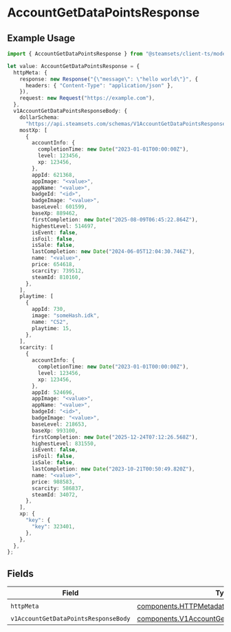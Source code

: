 # AccountGetDataPointsResponse

## Example Usage

```typescript
import { AccountGetDataPointsResponse } from "@steamsets/client-ts/models/operations";

let value: AccountGetDataPointsResponse = {
  httpMeta: {
    response: new Response("{\"message\": \"hello world\"}", {
      headers: { "Content-Type": "application/json" },
    }),
    request: new Request("https://example.com"),
  },
  v1AccountGetDataPointsResponseBody: {
    dollarSchema:
      "https://api.steamsets.com/schemas/V1AccountGetDataPointsResponseBody.json",
    mostXp: [
      {
        accountInfo: {
          completionTime: new Date("2023-01-01T00:00:00Z"),
          level: 123456,
          xp: 123456,
        },
        appId: 621368,
        appImage: "<value>",
        appName: "<value>",
        badgeId: "<id>",
        badgeImage: "<value>",
        baseLevel: 601599,
        baseXp: 889462,
        firstCompletion: new Date("2025-08-09T06:45:22.864Z"),
        highestLevel: 514697,
        isEvent: false,
        isFoil: false,
        isSale: false,
        lastCompletion: new Date("2024-06-05T12:04:30.746Z"),
        name: "<value>",
        price: 654618,
        scarcity: 739512,
        steamId: 810160,
      },
    ],
    playtime: [
      {
        appId: 730,
        image: "someHash.idk",
        name: "CS2",
        playtime: 15,
      },
    ],
    scarcity: [
      {
        accountInfo: {
          completionTime: new Date("2023-01-01T00:00:00Z"),
          level: 123456,
          xp: 123456,
        },
        appId: 524696,
        appImage: "<value>",
        appName: "<value>",
        badgeId: "<id>",
        badgeImage: "<value>",
        baseLevel: 218653,
        baseXp: 993100,
        firstCompletion: new Date("2025-12-24T07:12:26.568Z"),
        highestLevel: 831550,
        isEvent: false,
        isFoil: false,
        isSale: false,
        lastCompletion: new Date("2023-10-21T00:50:49.820Z"),
        name: "<value>",
        price: 988583,
        scarcity: 586837,
        steamId: 34072,
      },
    ],
    xp: {
      "key": {
        "key": 323401,
      },
    },
  },
};
```

## Fields

| Field                                                                                                          | Type                                                                                                           | Required                                                                                                       | Description                                                                                                    |
| -------------------------------------------------------------------------------------------------------------- | -------------------------------------------------------------------------------------------------------------- | -------------------------------------------------------------------------------------------------------------- | -------------------------------------------------------------------------------------------------------------- |
| `httpMeta`                                                                                                     | [components.HTTPMetadata](../../models/components/httpmetadata.md)                                             | :heavy_check_mark:                                                                                             | N/A                                                                                                            |
| `v1AccountGetDataPointsResponseBody`                                                                           | [components.V1AccountGetDataPointsResponseBody](../../models/components/v1accountgetdatapointsresponsebody.md) | :heavy_minus_sign:                                                                                             | OK                                                                                                             |